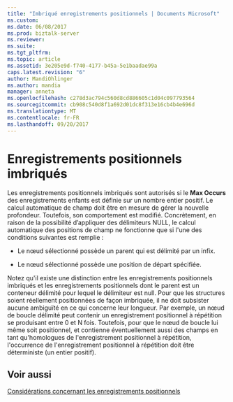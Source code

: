 ```yaml
---
title: "Imbriqué enregistrements positionnels | Documents Microsoft"
ms.custom: 
ms.date: 06/08/2017
ms.prod: biztalk-server
ms.reviewer: 
ms.suite: 
ms.tgt_pltfrm: 
ms.topic: article
ms.assetid: 3e205e9d-f740-4177-b45a-5e1baadae99a
caps.latest.revision: "6"
author: MandiOhlinger
ms.author: mandia
manager: anneta
ms.openlocfilehash: c278d3ac794c560d8cd886605c1d04c097793564
ms.sourcegitcommit: cb908c540d8f1a692d01dc8f313e16cb4b4e696d
ms.translationtype: MT
ms.contentlocale: fr-FR
ms.lasthandoff: 09/20/2017
---
```

# <a name="nested-positional-records"></a>Enregistrements positionnels imbriqués
Les enregistrements positionnels imbriqués sont autorisés si le **Max Occurs** des enregistrements enfants est définie sur un nombre entier positif. Le calcul automatique de champ doit être en mesure de gérer la nouvelle profondeur. Toutefois, son comportement est modifié. Concrètement, en raison de la possibilité d’appliquer des délimiteurs NULL, le calcul automatique des positions de champ ne fonctionne que si l'une des conditions suivantes est remplie :  
  
-   Le nœud sélectionné possède un parent qui est délimité par un infix.  
  
-   Le nœud sélectionné possède une position de départ spécifiée.  
  
 Notez qu'il existe une distinction entre les enregistrements positionnels imbriqués et les enregistrements positionnels dont le parent est un conteneur délimité pour lequel le délimiteur est null. Pour que les structures soient réellement positionnées de façon imbriquée, il ne doit subsister aucune ambiguïté en ce qui concerne leur longueur. Par exemple, un nœud de boucle délimité peut contenir un enregistrement positionnel à répétition se produisant entre 0 et N fois. Toutefois, pour que le nœud de boucle lui même soit positionnel, et contienne éventuellement aussi des champs en tant qu'homologues de l'enregistrement positionnel à répétition, l'occurrence de l'enregistrement positionnel à répétition doit être déterministe (un entier positif).  
  
## <a name="see-also"></a>Voir aussi  
 [Considérations concernant les enregistrements positionnels](../core/positional-record-considerations.md)